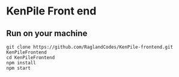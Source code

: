 # KenPile Front end

## Run on your machine

```
git clone https://github.com/RaglandCodes/KenPile-frontend.git KenPileFrontend
cd KenPileFrontend
npm install
npm start

```
